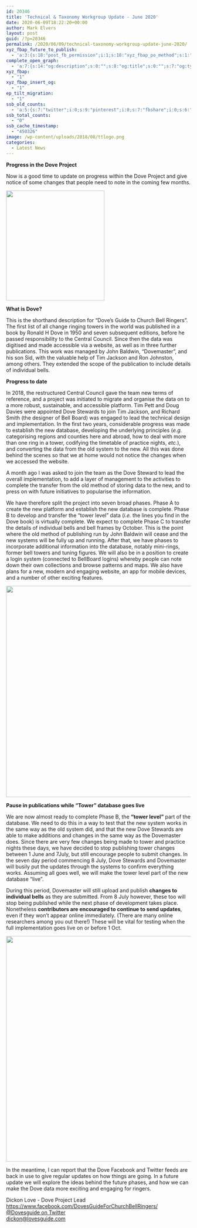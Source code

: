 ```yaml
---
id: 20346
title: 'Technical & Taxonomy Workgroup Update - June 2020'
date: 2020-06-09T18:22:20+00:00
author: Mark Elvers
layout: post
guid: /?p=20346
permalink: /2020/06/09/technical-taxonomy-workgroup-update-june-2020/
xyz_fbap_future_to_publish:
  - 'a:3:{s:18:"post_fb_permission";i:1;s:18:"xyz_fbap_po_method";s:1:"2";s:16:"xyz_fbap_message";s:62:"News item added to the CCCBR website: {POST_TITLE} {PERMALINK}";}'
complete_open_graph:
  - 'a:7:{s:14:"og:description";s:0:"";s:8:"og:title";s:0:"";s:7:"og:type";s:0:"";s:12:"twitter:card";s:7:"summary";s:15:"twitter:creator";s:0:"";s:19:"twitter:description";s:0:"";s:8:"og:image";s:0:"";}'
xyz_fbap:
  - "1"
xyz_fbap_insert_og:
  - "1"
ep_tilt_migration:
  - "1"
ssb_old_counts:
  - 'a:5:{s:7:"twitter";i:0;s:9:"pinterest";i:0;s:7:"fbshare";i:0;s:6:"reddit";i:0;s:6:"tumblr";N;}'
ssb_total_counts:
  - "0"
ssb_cache_timestamp:
  - "450326"
image: /wp-content/uploads/2018/08/ttlogo.png
categories:
  - Latest News
---
```

**Progress in the Dove Project**

Now is a good time to update on progress within the Dove Project and give notice of some changes that people need to note in the coming few months.

<img loading="lazy" width="268" height="300" src="https://cccbr.org.uk/wp-content/uploads/2020/06/dovelogo-268x300.png" alt="" srcset="https://cccbr.org.uk/wp-content/uploads/2020/06/dovelogo-268x300.png 268w, https://cccbr.org.uk/wp-content/uploads/2020/06/dovelogo-300x335.png 300w, https://cccbr.org.uk/wp-content/uploads/2020/06/dovelogo.png 398w" sizes="(max-width: 268px) 100vw, 268px" /> 

**What is Dove?**

This is the shorthand description for “Dove’s Guide to Church Bell Ringers”. The first list of all change ringing towers in the world was published in a book by Ronald H Dove in 1950 and seven subsequent editions, before he passed responsibility to the Central Council. Since then the data was digitised and made accessible via a website, as well as in three further publications. This work was managed by John Baldwin, “Dovemaster”, and his son Sid, with the valuable help of Tim Jackson and Ron Johnston, among others. They extended the scope of the publication to include details of individual bells.

**Progress to date**

In 2018, the restructured Central Council gave the team new terms of reference, and a project was initiated to migrate and organise the data on to a more robust, sustainable, and accessible platform. Tim Pett and Doug Davies were appointed Dove Stewards to join Tim Jackson, and Richard Smith (the designer of Bell Board) was engaged to lead the technical design and implementation. In the first two years, considerable progress was made to establish the new database, developing the underlying principles (_e.g._ categorising regions and counties here and abroad, how to deal with more than one ring in a tower, codifying the timetable of practice nights, _etc._), and converting the data from the old system to the new. All this was done behind the scenes so that we at home would not notice the changes when we accessed the website.

A month ago I was asked to join the team as the Dove Steward to lead the overall implementation, to add a layer of management to the activities to complete the transfer from the old method of storing data to the new, and to press on with future initiatives to popularise the information.

We have therefore split the project into seven broad phases. Phase A to create the new platform and establish the new database is complete. Phase B to develop and transfer the “tower level” data (_i.e._ the lines you find in the Dove book) is virtually complete. We expect to complete Phase C to transfer the details of individual bells and bell frames by October. This is the point where the old method of publishing run by John Baldwin will cease and the new systems will be fully up and running. After that, we have phases to incorporate additional information into the database, notably mini-rings, former bell towers and tuning figures. We will also be in a position to create a login system (connected to BellBoard logins) whereby people can note down their own collections and browse patterns and maps. We also have plans for a new, modern and engaging website, an app for mobile devices, and a number of other exciting features.

<img loading="lazy" width="1024" height="576" src="https://cccbr.org.uk/wp-content/uploads/2020/06/Plan-2020-06-1024x576.jpg" alt="" srcset="https://cccbr.org.uk/wp-content/uploads/2020/06/Plan-2020-06-1024x576.jpg 1024w, https://cccbr.org.uk/wp-content/uploads/2020/06/Plan-2020-06-300x169.jpg 300w, https://cccbr.org.uk/wp-content/uploads/2020/06/Plan-2020-06-768x432.jpg 768w, https://cccbr.org.uk/wp-content/uploads/2020/06/Plan-2020-06-1536x864.jpg 1536w, https://cccbr.org.uk/wp-content/uploads/2020/06/Plan-2020-06-2048x1152.jpg 2048w, https://cccbr.org.uk/wp-content/uploads/2020/06/Plan-2020-06-1200x675.jpg 1200w, https://cccbr.org.uk/wp-content/uploads/2020/06/Plan-2020-06-600x338.jpg 600w" sizes="(max-width: 1024px) 100vw, 1024px" /> 

**Pause in publications while “Tower” database goes live**

We are now almost ready to complete Phase B, the **“tower level”** part of the database. We need to do this in a way to test that the new system works in the same way as the old system did, and that the new Dove Stewards are able to make additions and changes in the same way as the Dovemaster does. Since there are very few changes being made to tower and practice nights these days, we have decided to stop publishing tower changes between 1 June and 7July, but still encourage people to submit changes. In the seven day period commencing 8 July, Dove Stewards and Dovemaster will busily put the updates through the systems to confirm everything works. Assuming all goes well, we will make the tower level part of the new database “live”.

During this period, Dovemaster will still upload and publish **changes to individual bells** as they are submitted. From 8 July however, these too will stop being published while the next phase of development takes place. Nonetheless **contributors are encouraged to continue to send updates**, even if they won’t appear online immediately. (There are many online researchers among you out there!) These will be vital for testing when the full implementation goes live on or before 1 Oct.

<img loading="lazy" width="1024" height="615" src="https://cccbr.org.uk/wp-content/uploads/2020/06/Downtime2020-1024x615.png" alt="" srcset="https://cccbr.org.uk/wp-content/uploads/2020/06/Downtime2020-1024x615.png 1024w, https://cccbr.org.uk/wp-content/uploads/2020/06/Downtime2020-300x180.png 300w, https://cccbr.org.uk/wp-content/uploads/2020/06/Downtime2020-768x461.png 768w, https://cccbr.org.uk/wp-content/uploads/2020/06/Downtime2020-1200x720.png 1200w, https://cccbr.org.uk/wp-content/uploads/2020/06/Downtime2020-600x360.png 600w, https://cccbr.org.uk/wp-content/uploads/2020/06/Downtime2020.png 1388w" sizes="(max-width: 1024px) 100vw, 1024px" /> 

In the meantime, I can report that the Dove Facebook and Twitter feeds are back in use to give regular updates on how things are going. In a future update we will explore the ideas behind the future phases, and how we can make the Dove data more exciting and engaging for ringers.

Dickon Love - Dove Project Lead  
<https://www.facebook.com/DovesGuideForChurchBellRingers/>  
[@Dovesguide on Twitter](https://twitter.com/hashtag/dovesguide)  
<dickon@lovesguide.com>
